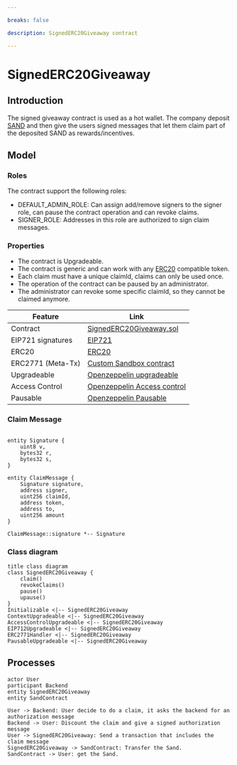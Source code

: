 ```yaml
---

breaks: false

description: SignedERC20Giveaway contract

---
```


# SignedERC20Giveaway

## Introduction

The signed giveaway contract is used as a hot wallet. The company deposit [SAND](documentation/Sand.md) and then give
the users signed messages that let them claim part of the deposited SAND as rewards/incentives.

## Model

### Roles

The contract support the following roles:

- DEFAULT_ADMIN_ROLE: Can assign add/remove signers to the signer role, can pause the contract operation and can revoke
  claims.
- SIGNER_ROLE: Addresses in this role are authorized to sign claim messages.

### Properties

- The contract is Upgradeable.
- The contract is generic and can work with any [ERC20](https://eips.ethereum.org/EIPS/eip-20) compatible token.
- Each claim must have a unique claimId, claims can only be used once.
- The operation of the contract can be paused by an administrator.
- The administrator can revoke some specific claimId, so they cannot be claimed anymore.

| Feature            | Link                                                                                                                                                       |
| ------------------ | -------------------------------------------------------------------------------------------------------------------------------------------------------    |
| Contract           | [SignedERC20Giveaway.sol](https://github.com/thesandboxgame/sandbox-smart-contracts/blob/master/src/solc_0.8/claims/signedGiveaway/SignedERC20Giveaway.sol)|
| EIP721 signatures  | [EIP721](https://eips.ethereum.org/EIPS/eip-712)                                                                                                           |
| ERC20              | [ERC20](https://eips.ethereum.org/EIPS/eip-20)                                                                                                             |
| ERC2771 (Meta-Tx)  | [Custom Sandbox contract](https://github.com/thesandboxgame/sandbox-smart-contracts/blob/master/src/solc_0.8/common/BaseWithStorage/ERC2771Handler.sol)    |
| Upgradeable        | [Openzeppelin upgradeable](https://docs.openzeppelin.com/upgrades-plugins)                                                                                 | 
| Access Control     | [Openzeppelin Access control](https://docs.openzeppelin.com/contracts/4.x/access-control)                                                                  |
| Pausable           | [Openzeppelin Pausable](https://docs.openzeppelin.com/contracts/4.x/api/security#Pausable)                                                                 | 

### Claim Message

```plantuml

entity Signature {
    uint8 v,
    bytes32 r,
    bytes32 s,
}

entity ClaimMessage {
    Signature signature,
    address signer,
    uint256 claimId,
    address token,
    address to,
    uint256 amount
}

ClaimMessage::signature *-- Signature
```

### Class diagram

```plantuml
title class diagram
class SignedERC20Giveaway {
    claim()
    revokeClaims()
    pause() 
    upause()
}
Initializable <|-- SignedERC20Giveaway
ContextUpgradeable <|-- SignedERC20Giveaway
AccessControlUpgradeable <|-- SignedERC20Giveaway
EIP712Upgradeable <|-- SignedERC20Giveaway
ERC2771Handler <|-- SignedERC20Giveaway
PausableUpgradeable <|-- SignedERC20Giveaway
```

## Processes

```plantuml
actor User
participant Backend
entity SignedERC20Giveaway
entity SandContract

User -> Backend: User decide to do a claim, it asks the backend for an authorization message
Backend -> User: Discount the claim and give a signed authorization message
User -> SignedERC20Giveaway: Send a transaction that includes the claim message
SignedERC20Giveaway -> SandContract: Transfer the Sand.
SandContract -> User: get the Sand.

```
